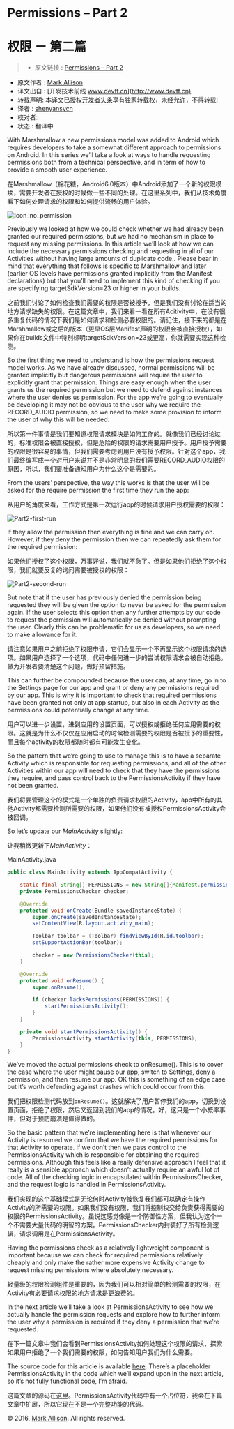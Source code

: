 # Permissions – Part 2
# 权限 － 第二篇

> * 原文链接 : [Permissions – Part 2](https://blog.stylingandroid.com/permissions-part-2/)
* 原文作者 : [Mark Allison](https://blog.stylingandroid.com/)
* 译文出自 : [开发技术前线 www.devtf.cn](http://www.devtf.cn)
* 转载声明: 本译文已授权[开发者头条](http://toutiao.io/download)享有独家转载权，未经允许，不得转载!
* 译者 : [shenyansycn](https://github.com/shenyansycn) 
* 校对者: 
* 状态 :  翻译中

With Marshmallow a new permissions model was added to Android which requires developers to take a somewhat different approach to permissions on Android. In this series we’ll take a look at ways to handle requesting permissions both from a technical perspective, and in term of how to provide a smooth user experience.

在Marshmallow（棉花糖，Android6.0版本）中Android添加了一个新的权限模块，需要开发者在授权的时候做一些不同的处理。在这里系列中，我们从技术角度看下如何处理请求的权限和如何提供流畅的用户体验。

![Icon_no_permission](https://i0.wp.com/blog.stylingandroid.com/wp-content/uploads/2015/12/Icon_no_permission.png?w=240)

Previously we looked at how we could check whether we had already been granted our required permissions, but we had no mechanism in place to request any missing permissions. In this article we’ll look at how we can include the necessary permissions checking and requesting in all of our Activities without having large amounts of duplicate code.. Please bear in mind that everything that follows is specific to Marshmallow and later (earlier OS levels have permissions granted implicitly from the Manifest declarations) but that you’ll need to implement this kind of checking if you are specifying targetSdkVersion=23 or higher in your builds.

之前我们讨论了如何检查我们需要的权限是否被授予，但是我们没有讨论在适当的地方请求缺失的权限。在这篇文章中，我们来看一看在所有Acitivity中，在没有很多重复代码的情况下我们是如何请求和检测必要权限的。请记住，接下来的都是在Marshmallow或之后的版本（更早OS层Manifest声明的权限会被直接授权），如果你在builds文件中特别标明targetSdkVersion=23或更高，你就需要实现这种检测。

So the first thing we need to understand is how the permissions request model works. As we have already discussed, normal permissions will be granted implicitly but dangerous permissions will require the user to explicitly grant that permission. Things are easy enough when the user grants us the required permission but we need to defend against instances where the user denies us permission. For the app we’re going to eventually be developing it may not be obvious to the user why we require the RECORD_AUDIO permission, so we need to make some provision to inform the user of why this will be needed.

所以第一件事情是我们要知道权限请求模块是如何工作的。就像我们已经讨论过的，标准权限会被直接授权，但是危险的权限的请求需要用户授予。用户授予需要的权限是很容易的事情，但我们需要考虑到用户没有授予权限。针对这个app，我们最终编写成一个对用户来说并不是非常明显的我们需要RECORD_AUDIO权限的原因，所以，我们要准备通知用户为什么这个是需要的。

From the users’ perspective, the way this works is that the user will be asked for the require permission the first time they run the app:

从用户的角度来看，工作方式是第一次运行app的时候请求用户授权需要的权限：

![Part2-first-run](https://i1.wp.com/blog.stylingandroid.com/wp-content/uploads/2015/12/Part2-first-run.png?resize=624%2C468)

If they allow the permission then everything is fine and we can carry on. However, if they deny the permission then we can repeatedly ask them for the required permission:

如果他们授权了这个权限，万事好说，我们就不急了。但是如果他们拒绝了这个权限，我们就要反复的询问需要被授权的权限：

![Part2-second-run](https://i1.wp.com/blog.stylingandroid.com/wp-content/uploads/2015/12/Part2-second-run.png?resize=624%2C468)

But note that if the user has previously denied the permission being requested they will be given the option to never be asked for the permission again. If the user selects this option then any further attempts by our code to request the permission will automatically be denied without prompting the user. Clearly this can be problematic for us as developers, so we need to make allowance for it.

请注意如果用户之前拒绝了权限申请，它们会显示一个不再显示这个权限请求的选项。如果用户选择了一个选项，代码中任何进一步的尝试权限请求会被自动拒绝。做为开发者要清楚这个问题，做好预留措施。

This can further be compounded because the user can, at any time, go in to the Settings page for our app and grant or deny any permissions required by our app. This is why it is important to check that required permissions have been granted not only at app startup, but also in each Activity as the permissions could potentially change at any time.

用户可以进一步设置，进到应用的设置页面，可以授权或拒绝任何应用需要的权限。这就是为什么不仅仅在应用启动的时候检测需要的权限是否被授予的重要性，而且每个activity的权限都随时都有可能发生变化。

So the pattern that we’re going to use to manage this is to have a separate Activity which is responsible for requesting permissions, and all of the other Activities within our app will need to check that they have the permissions they require, and pass control back to the PermissionsActivity if they have not been granted.

我们将要管理这个的模式是一个单独的负责请求权限的Activity，app中所有的其他Activity都需要检测所需要的权限，如果他们没有被授权PermissionsActivity会被回调。

So let’s update our *MainActivity* slightly:

让我稍微更新下*MainActivity*：

MainActivity.java

```java
public class MainActivity extends AppCompatActivity {

    static final String[] PERMISSIONS = new String[]{Manifest.permission.RECORD_AUDIO, Manifest.permission.MODIFY_AUDIO_SETTINGS};
    private PermissionsChecker checker;

    @Override
    protected void onCreate(Bundle savedInstanceState) {
        super.onCreate(savedInstanceState);
        setContentView(R.layout.activity_main);

        Toolbar toolbar = (Toolbar) findViewById(R.id.toolbar);
        setSupportActionBar(toolbar);

        checker = new PermissionsChecker(this);
    }

    @Override
    protected void onResume() {
        super.onResume();

        if (checker.lacksPermissions(PERMISSIONS)) {
            startPermissionsActivity();
        }
    }

    private void startPermissionsActivity() {
        PermissionsActivity.startActivity(this, PERMISSIONS);
    }
}
```

We’ve moved the actual permissions check to onResume(). This is to cover the case where the user might pause our app, switch to Settings, deny a permission, and then resume our app. OK this is something of an edge case but it’s worth defending against crashes which could occur from this.

我们把权限检测代码放到`onResume()`。这就解决了用户暂停我们的app，切换到设置页面，拒绝了权限，然后又返回到我们的app的情况。好，这只是一个小概率事件，但对于预防崩溃是值得做的。 	 	

So the basic pattern that we’re implementing here is that whenever our Activity is resumed we confirm that we have the required permissions for that Activity to operate. If we don’t then we pass control to the PermissionsActivity which is responsible for obtaining the required permissions. Although this feels like a really defensive approach I feel that it really is a sensible approach which doesn’t actually require an awful lot of code. All of the checking logic in encapsulated within PermissionsChecker, and the request logic is handled in PermissionsActivity.

我们实现的这个基础模式是无论何时Activity被恢复我们都可以确定有操作Activity的所需要的权限。如果我们没有权限，我们将控制权交给负责获得需要的权限的PermissionsActivity。虽说这感觉像是一个防御性方案，但我认为这个一个不需要大量代码的明智的方案。PermissionsChecker内封装好了所有检测逻辑，请求调用是在PermissionsActivity。

Having the permissions check as a relatively lightweight component is important because we can check for required permissions relatively cheaply and only make the rather more expensive Activity change to request missing permissions where absolutely necessary.

轻量级的权限检测组件是重要的，因为我们可以相对简单的检测需要的权限，在Activity有必要请求权限的地方请求是更浪费的。

In the next article we’ll take a look at PermissionsActivity to see how we actually handle the permission requests and explore how to further inform the user why a permission is required if they deny a permission that we’re requested.

在下一篇文章中我们会看到PermissionsActivity如何处理这个权限的请求，探索如果用户拒绝了一个我们需要的权限，如何告知用户我们为什么需要。

The source code for this article is available [here](https://github.com/StylingAndroid/Permissions/tree/Part2). There’s a placeholder PermissionsActivity in the code which we’ll expand upon in the next article, so it’s not fully functional code, I’m afraid.

这篇文章的源码在[这里](https://github.com/StylingAndroid/Permissions/tree/Part2)。PermissionsActivity代码中有一个占位符，我会在下篇文章中扩展，所以它现在不是一个完整功能的代码。

© 2016, [Mark Allison](https://blog.stylingandroid.com/). All rights reserved.

